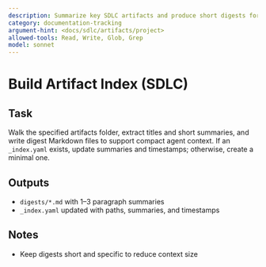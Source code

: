 ```yaml
---
description: Summarize key SDLC artifacts and produce short digests for agent context
category: documentation-tracking
argument-hint: <docs/sdlc/artifacts/project>
allowed-tools: Read, Write, Glob, Grep
model: sonnet
---
```


# Build Artifact Index (SDLC)

## Task

Walk the specified artifacts folder, extract titles and short summaries, and write digest Markdown files to support
compact agent context. If an `_index.yaml` exists, update summaries and timestamps; otherwise, create a minimal one.

## Outputs

- `digests/*.md` with 1–3 paragraph summaries
- `_index.yaml` updated with paths, summaries, and timestamps

## Notes

- Keep digests short and specific to reduce context size
